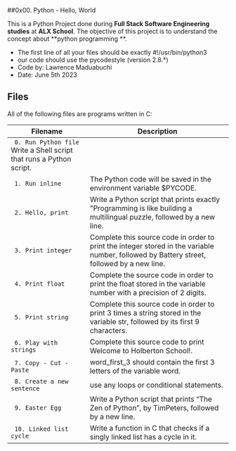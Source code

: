 ##0x00. Python - Hello, World

This is a Python Project done during **Full Stack Software Engineering studies** at **ALX School**. The objective of this project is to understand the concept about **python programming **.

* The first line of all your files should be exactly #!/usr/bin/python3
* our code should use the pycodestyle (version 2.8.*)
* Code by: Lawrence Maduabuchi
* Date: June 5th 2023




## Files
All of the following files are programs written in C:

| Filename | Description |
| -------- | ----------- |
| ` 0. Run Python file` Write a Shell script that runs a Python script.|
| ` 1. Run inline` | The Python code will be saved in the environment variable $PYCODE.|
| ` 2. Hello, print` | Write a Python script that prints exactly "Programming is like building a multilingual puzzle, followed by a new line.|
| ` 3. Print integer` | Complete this source code in order to print the integer stored in the variable number, followed by Battery street, followed by a new line.|
| ` 4. Print float` | Complete the source code in order to print the float stored in the variable number with a precision of 2 digits.|
| ` 5. Print string` | Complete this source code in order to print 3 times a string stored in the variable str, followed by its first 9 characters.|
| ` 6. Play with strings` | Complete this source code to print Welcome to Holberton School!.|
| ` 7. Copy - Cut - Paste` | word_first_3 should contain the first 3 letters of the variable word.|
| ` 8. Create a new sentence` | use any loops or conditional statements.|
| ` 9. Easter Egg` | Write a Python script that prints “The Zen of Python”, by TimPeters, followed by a new line.|
| ` 10. Linked list cycle` | Write a function in C that checks if a singly linked list has a cycle in it.|



